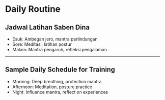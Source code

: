 # Daily Routine

## Jadwal Latihan Saben Dina
- Esuk: Ambegan jero, mantra perlindungan
- Sore: Meditasi, latihan postur
- Malam: Mantra pengaruh, refleksi pengalaman

---

## Sample Daily Schedule for Training
- Morning: Deep breathing, protection mantra
- Afternoon: Meditation, posture practice
- Night: Influence mantra, reflect on experiences
